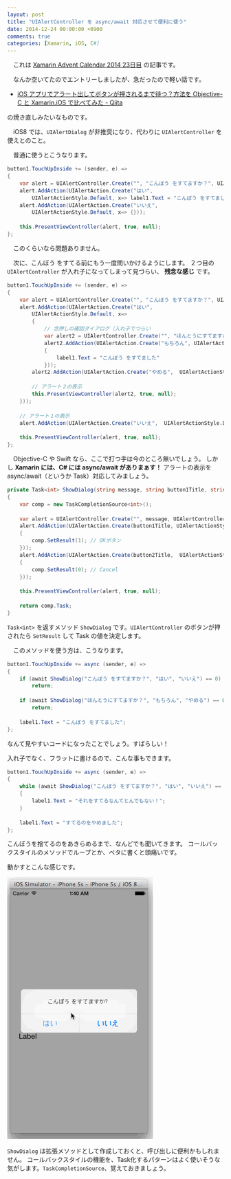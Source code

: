 ```yaml
---
layout: post
title: "UIAlertController を async/await 対応させて便利に使う"
date: 2014-12-24 00:00:00 +0900
comments: true
categories: [Xamarin, iOS, C#]
---
```

　これは [Xamarin Advent Calendar 2014 23日目](http://qiita.com/advent-calendar/2014/xamarin) の記事です。

　なんか空いてたのでエントリーしましたが、急だったので軽い話です。
<!--more-->

* [iOS アプリでアラート出してボタンが押されるまで待つ？方法を Objective-C と Xamarin.iOS で比べてみた - Qiita](http://qiita.com/amay077/items/56abeeaa188f33cd56de)

の焼き直しみたいなものです。

　iOS8 では、``UIAlertDialog`` が非推奨になり、代わりに ``UIAlertController`` を使えとのこと。

　普通に使うとこうなります。

```csharp
button1.TouchUpInside += (sender, e) => 
{
    var alert = UIAlertController.Create("", "こんぼう をすてますか？", UIAlertControllerStyle.Alert);
    alert.AddAction(UIAlertAction.Create("はい", 
        UIAlertActionStyle.Default, x=> label1.Text = "こんぼう をすてました")); 
    alert.AddAction(UIAlertAction.Create("いいえ",  
        UIAlertActionStyle.Default, x=> {})); 
     
    this.PresentViewController(alert, true, null);
};
```

　このくらいなら問題ありません。

　次に、こんぼう をすてる前にもう一度問いかけるようにします。
２つ目の ``UIAlertController`` が入れ子になってしまって見づらい、 **残念な感じ** です。

```csharp
button1.TouchUpInside += (sender, e) => 
{
    var alert = UIAlertController.Create("", "こんぼう をすてますか？", UIAlertControllerStyle.Alert);
    alert.AddAction(UIAlertAction.Create("はい", 
        UIAlertActionStyle.Default, x=> 
        {
            // 念押しの確認ダイアログ（入れ子でつらい
            var alert2 = UIAlertController.Create("", "ほんとうにすてますか？", UIAlertControllerStyle.Alert);
            alert2.AddAction(UIAlertAction.Create("もちろん", UIAlertActionStyle.Default, _=> 
            {
                label1.Text = "こんぼう をすてました"
            }));
        alert2.AddAction(UIAlertAction.Create("やめる",  UIAlertActionStyle.Default, _=> {})); 

        // アラート２の表示
        this.PresentViewController(alert2, true, null);
    })); 

    // アラート１の表示
    alert.AddAction(UIAlertAction.Create("いいえ",  UIAlertActionStyle.Default, x=> {})); 

    this.PresentViewController(alert, true, null);
};
```

　Objective-C や Swift なら、ここで打つ手は今のところ無いでしょう。
しかし **Xamarin には、C# には async/await がありまぁす！** 
アラートの表示を async/await（というか Task）対応してみましょう。

```csharp
private Task<int> ShowDialog(string message, string button1Title, string button2Title)
{
    var comp = new TaskCompletionSource<int>();

    var alert = UIAlertController.Create("", message, UIAlertControllerStyle.Alert);
    alert.AddAction(UIAlertAction.Create(button1Title, UIAlertActionStyle.Default, x=> 
    {
        comp.SetResult(1); // OKボタン
    })); 
    alert.AddAction(UIAlertAction.Create(button2Title,  UIAlertActionStyle.Default, x=> 
    {
        comp.SetResult(0); // Cancel
    })); 

    this.PresentViewController(alert, true, null);

    return comp.Task;
}
```

``Task<int>`` を返すメソッド ``ShowDialog`` です。``UIAlertController`` のボタンが押されたら ``SetResult`` して Task の値を決定します。

　このメソッドを使う方は、こうなります。

```csharp
button1.TouchUpInside += async (sender, e) => 
{
    if (await ShowDialog("こんぼう をすてますか？", "はい", "いいえ") == 0) 
        return;

    if (await ShowDialog("ほんとうにすてますか？", "もちろん", "やめる") == 0) 
        return;

    label1.Text = "こんぼう をすてました";
};
```

なんて見やすいコードになったことでしょう。すばらしい！

入れ子でなく、フラットに書けるので、こんな事もできます。

```csharp
button1.TouchUpInside += async (sender, e) => 
{
    while (await ShowDialog("こんぼう をすてますか？", "はい", "いいえ") == 1) 
    {
        label1.Text = "それをすてるなんてとんでもない！";
    }

	label1.Text = "すてるのをやめました";
};
```

こんぼうを捨てるのをあきらめるまで、なんどでも聞いてきます。
コールバックスタイルのメソッドでループとか、ベタに書くと頭痛いです。

動かすとこんな感じです。

![](/assets/images/posts/uialertcontroller_with_async_await_01.gif)

``ShowDialog`` は拡張メソッドとして作成しておくと、呼び出しに便利かもしれません。
コールバックスタイルの機能を、Task化するパターンはよく使いそうな気がします。``TaskCompletionSource``、覚えておきましょう。

